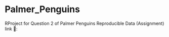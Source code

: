 # Palmer_Penguins
RProject for Question 2 of Palmer Penguins Reproducible Data (Assignment) link 🔗:
